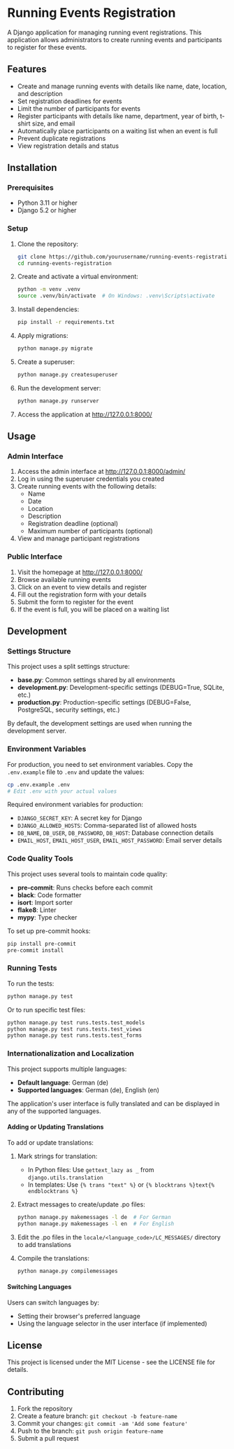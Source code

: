 # Running Events Registration

A Django application for managing running event registrations. This application allows administrators to create running events and participants to register for these events.

## Features

- Create and manage running events with details like name, date, location, and description
- Set registration deadlines for events
- Limit the number of participants for events
- Register participants with details like name, department, year of birth, t-shirt size, and email
- Automatically place participants on a waiting list when an event is full
- Prevent duplicate registrations
- View registration details and status

## Installation

### Prerequisites

- Python 3.11 or higher
- Django 5.2 or higher

### Setup

1. Clone the repository:
   ```bash
   git clone https://github.com/yourusername/running-events-registration.git
   cd running-events-registration
   ```

2. Create and activate a virtual environment:
   ```bash
   python -m venv .venv
   source .venv/bin/activate  # On Windows: .venv\Scripts\activate
   ```

3. Install dependencies:
   ```bash
   pip install -r requirements.txt
   ```

4. Apply migrations:
   ```bash
   python manage.py migrate
   ```

5. Create a superuser:
   ```bash
   python manage.py createsuperuser
   ```

6. Run the development server:
   ```bash
   python manage.py runserver
   ```

7. Access the application at http://127.0.0.1:8000/

## Usage

### Admin Interface

1. Access the admin interface at http://127.0.0.1:8000/admin/
2. Log in using the superuser credentials you created
3. Create running events with the following details:
   - Name
   - Date
   - Location
   - Description
   - Registration deadline (optional)
   - Maximum number of participants (optional)
4. View and manage participant registrations

### Public Interface

1. Visit the homepage at http://127.0.0.1:8000/
2. Browse available running events
3. Click on an event to view details and register
4. Fill out the registration form with your details
5. Submit the form to register for the event
6. If the event is full, you will be placed on a waiting list

## Development

### Settings Structure

This project uses a split settings structure:

- **base.py**: Common settings shared by all environments
- **development.py**: Development-specific settings (DEBUG=True, SQLite, etc.)
- **production.py**: Production-specific settings (DEBUG=False, PostgreSQL, security settings, etc.)

By default, the development settings are used when running the development server.

### Environment Variables

For production, you need to set environment variables. Copy the `.env.example` file to `.env` and update the values:

```bash
cp .env.example .env
# Edit .env with your actual values
```

Required environment variables for production:
- `DJANGO_SECRET_KEY`: A secret key for Django
- `DJANGO_ALLOWED_HOSTS`: Comma-separated list of allowed hosts
- `DB_NAME`, `DB_USER`, `DB_PASSWORD`, `DB_HOST`: Database connection details
- `EMAIL_HOST`, `EMAIL_HOST_USER`, `EMAIL_HOST_PASSWORD`: Email server details

### Code Quality Tools

This project uses several tools to maintain code quality:

- **pre-commit**: Runs checks before each commit
- **black**: Code formatter
- **isort**: Import sorter
- **flake8**: Linter
- **mypy**: Type checker

To set up pre-commit hooks:

```bash
pip install pre-commit
pre-commit install
```

### Running Tests

To run the tests:

```bash
python manage.py test
```

Or to run specific test files:

```bash
python manage.py test runs.tests.test_models
python manage.py test runs.tests.test_views
python manage.py test runs.tests.test_forms
```

### Internationalization and Localization

This project supports multiple languages:

- **Default language**: German (de)
- **Supported languages**: German (de), English (en)

The application's user interface is fully translated and can be displayed in any of the supported languages.

#### Adding or Updating Translations

To add or update translations:

1. Mark strings for translation:
   - In Python files: Use `gettext_lazy as _` from `django.utils.translation`
   - In templates: Use `{% trans "text" %}` or `{% blocktrans %}text{% endblocktrans %}`

2. Extract messages to create/update .po files:
   ```bash
   python manage.py makemessages -l de  # For German
   python manage.py makemessages -l en  # For English
   ```

3. Edit the .po files in the `locale/<language_code>/LC_MESSAGES/` directory to add translations

4. Compile the translations:
   ```bash
   python manage.py compilemessages
   ```

#### Switching Languages

Users can switch languages by:
- Setting their browser's preferred language
- Using the language selector in the user interface (if implemented)

## License

This project is licensed under the MIT License - see the LICENSE file for details.

## Contributing

1. Fork the repository
2. Create a feature branch: `git checkout -b feature-name`
3. Commit your changes: `git commit -am 'Add some feature'`
4. Push to the branch: `git push origin feature-name`
5. Submit a pull request
